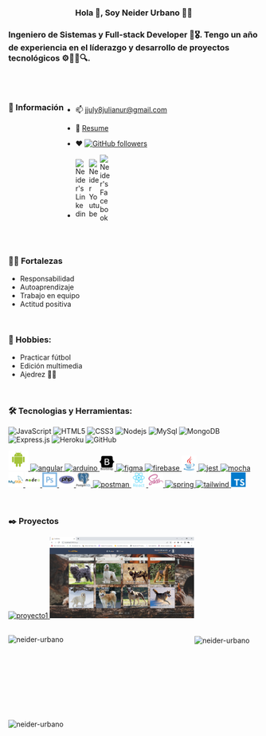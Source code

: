<div align="center">
  <h3>Hola 👋, Soy Neider Urbano 👨‍💻<h3/>
  <p align="left"> 
    Ingeniero de Sistemas y Full-stack Developer 🚀🎖️. Tengo un año de experiencia en el líderazgo y desarrollo
    de proyectos tecnológicos ⚙️👏🏼🔍.
  </p>
</div>

<br/>
<br/>

<div style="display:flex;">
  <p>
    
  ### 📂 Información
  -   📫 jjuly8julianur@gmail.com
  -   📝 [Resume](https://www.canva.com/design/DAFbOEklJgk/AVzffTrl4stt7XBalE45dQ/view?utm_content=DAFbOEklJgk&utm_campaign=designshare&utm_medium=link&utm_source=publishsharelink)
  -   ♥ [![GitHub followers](https://img.shields.io/github/followers/Neider-Urbano?label=Follow&style=social)](https://github.com/Neider-Urbano/?tab=follow) 
  - <div style="display:flex; align-items:center">
      <a href="https://www.linkedin.com/in/neiderurbano08" target="_blank">
        <img align="left" style="margin-right:5px" alt="Neider's Linkedin" width="22px" src="https://cdn-icons-png.flaticon.com/512/174/174857.png" />
      </a>
    
    <a href="https://www.youtube.com/channel/UCPmgVecuDCSzUPFfoYJ0r8w" target="_blank">
      <img align="left" alt="Neider Youtube" width="22px" src="https://icones.pro/wp-content/uploads/2021/02/youtube-logo-icone.png" />
    </a>
     <a href="https://www.facebook.com/neider.urbano.355/" target="_blank">
      <img align="left" alt="Neider's Facebook" width="22px" src="https://cdn-icons-png.flaticon.com/512/124/124010.png" />
    </a>
   </div>
   
  </p>
  <br />
<p>

  
### 💪🏽 Fortalezas
-   Responsabilidad
-   Autoaprendizaje
-   Trabajo en equipo
-   Actitud positiva
  
</p>
</div>
<br/>

### 🎿 Hobbies:
-   Practicar fútbol
-   Edición multimedia
-   Ajedrez 🤔🤖
<br />

### 🛠️ Tecnologias y Herramientas:

![JavaScript](https://img.shields.io/badge/-JavaScript-black?style=flat-square&logo=javascript)
![HTML5](https://img.shields.io/badge/-HTML5-black?style=flat-square&logo=html5&logoColor=white)
![CSS3](https://img.shields.io/badge/-CSS3-black?style=flat-square&logo=css3)
![Nodejs](https://img.shields.io/badge/-Nodejs-black?style=flat-square&logo=Node.js)
![MySql](https://img.shields.io/badge/-MySql-black?style=flat-square&logo=mysql)
![MongoDB](https://img.shields.io/badge/-MongoDB-black?style=flat-square&logo=mongodb)
![Express.js](https://img.shields.io/badge/-Express-black?style=flat-square&logo=expressjs)
![Heroku](https://img.shields.io/badge/-Heroku-black?style=flat-square&logo=heroku)
![GitHub](https://img.shields.io/badge/-GitHub-black?style=flat-square&logo=github)

  
<p align="left"> 
  <a href="https://developer.android.com" target="_blank" rel="noreferrer"> 
    <img src="https://raw.githubusercontent.com/devicons/devicon/master/icons/android/android-original-wordmark.svg" alt="android" width="40" height="40"/> 
  </a> 
  <a href="https://angular.io" target="_blank" rel="noreferrer"> 
    <img src="https://angular.io/assets/images/logos/angular/angular.svg" alt="angular" width="30" height="30"/> 
  </a> 
  <a href="https://www.arduino.cc/" target="_blank" rel="noreferrer"> 
    <img src="https://cdn.worldvectorlogo.com/logos/arduino-1.svg" alt="arduino" width="30" height="30"/> 
  </a> 
  <a href="https://getbootstrap.com" target="_blank" rel="noreferrer"> 
    <img src="https://raw.githubusercontent.com/devicons/devicon/master/icons/bootstrap/bootstrap-plain-wordmark.svg" alt="bootstrap" width="30" height="30"/> 
  </a> 
  <a href="https://www.figma.com/" target="_blank" rel="noreferrer"> 
    <img src="https://www.vectorlogo.zone/logos/figma/figma-icon.svg" alt="figma" width="30" height="30"/> 
  </a> 
  <a href="https://firebase.google.com/" target="_blank" rel="noreferrer"> 
    <img src="https://www.vectorlogo.zone/logos/firebase/firebase-icon.svg" alt="firebase" width="30" height="30"/>
  </a>  
  <a href="https://www.java.com" target="_blank" rel="noreferrer"> 
    <img src="https://raw.githubusercontent.com/devicons/devicon/master/icons/java/java-original.svg" alt="java" width="30" height="30"/> 
  </a> 
  <a href="https://jestjs.io" target="_blank" rel="noreferrer"> 
    <img src="https://www.vectorlogo.zone/logos/jestjsio/jestjsio-icon.svg" alt="jest" width="30" height="30"/> 
  </a> 
  <a href="https://mochajs.org" target="_blank" rel="noreferrer"> 
    <img src="https://www.vectorlogo.zone/logos/mochajs/mochajs-icon.svg" alt="mocha" width="30" height="30"/> 
  </a> 
  <a href="https://www.mysql.com/" target="_blank" rel="noreferrer"> 
    <img src="https://raw.githubusercontent.com/devicons/devicon/master/icons/mysql/mysql-original-wordmark.svg" alt="mysql" width="30" height="30"/> 
  </a>
  <a href="https://nodejs.org" target="_blank" rel="noreferrer"> 
    <img src="https://raw.githubusercontent.com/devicons/devicon/master/icons/nodejs/nodejs-original-wordmark.svg" alt="nodejs" width="30" height="30"/> 
  </a> 
  <a href="https://www.photoshop.com/en" target="_blank" rel="noreferrer"> 
    <img src="https://raw.githubusercontent.com/devicons/devicon/master/icons/photoshop/photoshop-line.svg" alt="photoshop" width="30" height="30"/> 
  </a> 
  <a href="https://www.php.net" target="_blank" rel="noreferrer"> 
    <img src="https://raw.githubusercontent.com/devicons/devicon/master/icons/php/php-original.svg" alt="php" width="30" height="30"/> 
  </a> 
  <a href="https://www.postgresql.org" target="_blank" rel="noreferrer"> 
    <img src="https://raw.githubusercontent.com/devicons/devicon/master/icons/postgresql/postgresql-original-wordmark.svg" alt="postgresql" width="30" height="30"/>     </a> 
  <a href="https://postman.com" target="_blank" rel="noreferrer"> 
    <img src="https://www.vectorlogo.zone/logos/getpostman/getpostman-icon.svg" alt="postman" width="30" height="30"/> 
  </a> 
  <a href="https://reactjs.org/" target="_blank" rel="noreferrer"> 
    <img src="https://raw.githubusercontent.com/devicons/devicon/master/icons/react/react-original-wordmark.svg" alt="react" width="30" height="30"/> 
  </a> 
  <a href="https://sass-lang.com" target="_blank" rel="noreferrer"> 
    <img src="https://raw.githubusercontent.com/devicons/devicon/master/icons/sass/sass-original.svg" alt="sass" width="30" height="30"/> 
  </a> 
  <a href="https://spring.io/" target="_blank" rel="noreferrer"> 
    <img src="https://www.vectorlogo.zone/logos/springio/springio-icon.svg" alt="spring" width="30" height="30"/> 
  </a> 
  <a href="https://tailwindcss.com/" target="_blank" rel="noreferrer"> 
    <img src="https://www.vectorlogo.zone/logos/tailwindcss/tailwindcss-icon.svg" alt="tailwind" width="30" height="30"/> 
  </a> 
  <a href="https://www.typescriptlang.org/" target="_blank" rel="noreferrer"> 
    <img src="https://raw.githubusercontent.com/devicons/devicon/master/icons/typescript/typescript-original.svg" alt="typescript" width="30" height="30"/> 
  </a> 
</p>
<br/>
 
### ✒️ Proyectos

<div>
    <a href="https://github.com/Neider-Urbano/musicomerce-backend" target="_blank">
      <img style="width:290px" src="https://raw.githubusercontent.com/Neider-Urbano/musicomerce-backend/back/admin/src/routes/proyecto1.png" alt="proyecto1"/>
    </a>
     <a href="https://github.com/Neider-Urbano/proyectoindividual" target="_blank">
        <img style="width:290px" src="https://raw.githubusercontent.com/Neider-Urbano/proyectoindividual/main/client/src/images/fondos/proyecto2.png" alt="proyecto2"/>
     </a>
</div>
<br/>


<div>
<p><img align="left" style="width:370px; height:170px" src="https://github-readme-stats.vercel.app/api/top-langs?username=neider-urbano&show_icons=true&locale=en&layout=compact" alt="neider-urbano" /></p>

<p>&nbsp;<img align="center" style="width:370px; height:170px" src="https://github-readme-stats.vercel.app/api?username=neider-urbano&show_icons=true&locale=en" alt="neider-urbano" /></p>

<p><img align="left" style="width:370px; height:170" src="https://github-readme-streak-stats.herokuapp.com/?user=neider-urbano&" alt="neider-urbano" /></p>
</div>



